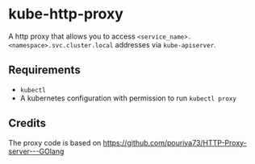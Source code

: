 # kube-http-proxy

A http proxy that allows you to access `<service_name>.<namespace>.svc.cluster.local` addresses via `kube-apiserver`.

## Requirements

 * `kubectl`
 * A kubernetes configuration with permission to run `kubectl proxy`

## Credits

The proxy code is based on https://github.com/pouriya73/HTTP-Proxy-server---GOlang
